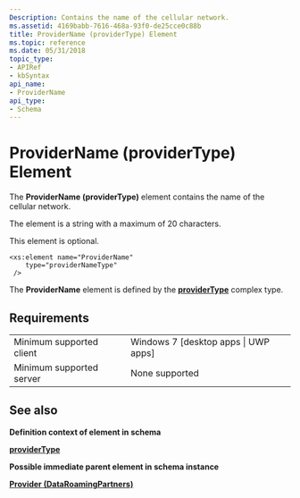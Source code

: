 ```yaml
---
Description: Contains the name of the cellular network.
ms.assetid: 4169babb-7616-468a-93f0-de25cce0c88b
title: ProviderName (providerType) Element
ms.topic: reference
ms.date: 05/31/2018
topic_type: 
- APIRef
- kbSyntax
api_name: 
- ProviderName
api_type: 
- Schema
---
```


# ProviderName (providerType) Element

The **ProviderName (providerType)** element contains the name of the cellular network.

The element is a string with a maximum of 20 characters.

This element is optional.

``` syntax
<xs:element name="ProviderName"
    type="providerNameType"
 />
```

The **ProviderName** element is defined by the [**providerType**](schema-providertype-complextype.md) complex type.

## Requirements



|                                     |                                                   |
|-------------------------------------|---------------------------------------------------|
| Minimum supported client<br/> | Windows 7 \[desktop apps \| UWP apps\]<br/> |
| Minimum supported server<br/> | None supported<br/>                         |



## See also

<dl> <dt>

**Definition context of element in schema**
</dt> <dt>

[**providerType**](schema-providertype-complextype.md)
</dt> <dt>

**Possible immediate parent element in schema instance**
</dt> <dt>

[**Provider (DataRoamingPartners)**](schema-provider-dataroamingpartners-element.md)
</dt> </dl>

 

 





